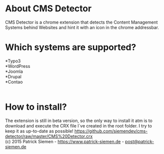 # About CMS Detector
CMS Detector is a chrome extension that detects the Content Management Systems behind Websites and hint it with an icon in the chrome addressbar.
<br>
# Which systems are supported?
*Typo3<br>
*WordPress<br>
*Joomla<br>
*Drupal<br>
*Contao<br>
<br>
# How to install?
The extension is still in beta version, so the only way to install it atm is to download and execute the CRX file I´ve created in the root folder. I try to keep it as up-to-date as possible!
https://github.com/siemendev/cms-detector/raw/master/CMS%20Detector.crx
<br>
(c) 2015 Patrick Siemen - https://www.patrick-siemen.de - post@patrick-siemen.de
